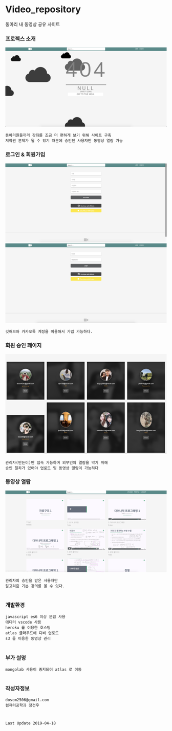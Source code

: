 # Video_repository

동아리 내 동영상 공유 사이트

### 프로젝스 소개

![](./image/mainPage.png)

```
동아리원들끼리 강좌를 조금 더 편하게 보기 위해 사이트 구축
저작권 문제가 될 수 있기 때문에 승인된 사용자만 동영상 열람 가능
```

### 로그인 & 회원가입

![](./image/joinPage.png)
![](./image/loginPage.png)

```
깃허브와 카카오톡 계정을 이용해서 가입 가능하다.
```

### 회원 승인 페이지

![](./image/userControllPage.png)

```
관리자(만든이)만 접속 가능하며 외부인의 열람을 막기 위해
승인 절차가 있어야 업로드 및 동영상 열람이 가능하다
```

### 동영상 열람

![](./image/mainpage_login.png)

```
관리자의 승인을 받은 사용자만
알고리즘 기본 강의를 볼 수 있다.
```

#

### 개발환경

```
javascript es6 이상 문법 사용
에디터 vscode 사용
heroku 를 이용한 호스팅
atlas 클라우드에 디비 업로드
s3 를 이용한 동영상 관리
```

#

### 부가 설명

```
mongolab 사용이 중지되어 atlas 로 이동
```

#

### 작성자정보

```
doscm2506@gmail.com
컴퓨터공학과 정건우
```

#

```
Last Update 2019-04-18
```
